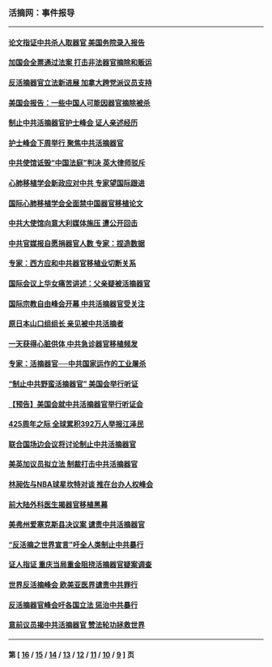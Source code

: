 ### 活摘网：事件报导
---
#### [论文指证中共杀人取器官 美国务院录入报告](../../pages/nf5877/n13999890.md?06050430) 
#### [加国会全票通过法案 打击非法器官摘除和贩运](../../pages/nf5877/n13884924.md?06050430) 
#### [反活摘器官立法新进展 加拿大跨党派议员支持](../../pages/nf5877/n13876061.md?06050430) 
#### [美国会报告：一些中国人可能因器官摘除被杀](../../pages/nf5877/n13867964.md?06050430) 
#### [制止中共活摘器官护士峰会 证人亲述经历](../../pages/nf5877/n13859007.md?06050430) 
#### [护士峰会下周举行 聚焦中共活摘器官](../../pages/nf5877/n13855418.md?06050430) 
#### [中共使馆诋毁“中国法庭”判决 英大律师驳斥](../../pages/nf5877/n13833945.md?06050430) 
#### [心肺移植学会新政应对中共 专家望国际跟进](../../pages/nf5877/n13829043.md?06050430) 
#### [国际心肺移植学会全面禁中国器官移植论文](../../pages/nf5877/n13827785.md?06050430) 
#### [中共大使馆向意大利媒体施压 遭公开回击](../../pages/nf5877/n13826038.md?06050430) 
#### [中共官媒报自愿捐器官人数 专家：捏造数据](../../pages/nf5877/n13814130.md?06050430) 
#### [专家：西方应和中共器官移植业切断关系](../../pages/nf5877/n13772828.md?06050430) 
#### [国际会议上华女痛苦讲述：父亲疑被活摘器官](../../pages/nf5877/n13771583.md?06050430) 
#### [国际宗教自由峰会开幕 中共活摘器官受关注](../../pages/nf5877/n13769995.md?06050430) 
#### [原日本山口组组长 亲见被中共活摘者](../../pages/nf5877/n13767360.md?06050430) 
#### [一天获得心脏供体 中共急诊器官移植频发](../../pages/nf5877/n13764689.md?06050430) 
#### [专家：活摘器官──中共国家运作的工业屠杀](../../pages/nf5877/n13761178.md?06050430) 
#### [“制止中共野蛮活摘器官” 美国会举行听证](../../pages/nf5877/n13735831.md?06050430) 
#### [【预告】美国会就中共活摘器官举行听证会](../../pages/nf5877/n13732843.md?06050430) 
#### [425周年之际 全球累积392万人举报江泽民](../../pages/nf5877/n13719232.md?06050430) 
#### [联合国场边会议将讨论制止中共活摘器官](../../pages/nf5877/n13656361.md?06050430) 
#### [美英加议员拟立法 制裁打击中共活摘器官](../../pages/nf5877/n13430251.md?06050430) 
#### [林昶佐与NBA球星坎特对谈 推在台办人权峰会](../../pages/nf5877/n13414467.md?06050430) 
#### [前大陆外科医生揭器官移植黑幕](../../pages/nf5877/n13401416.md?06050430) 
#### [美弗州爱塞克斯县决议案 谴责中共活摘器官](../../pages/nf5877/n13320919.md?06050430) 
#### [“反活摘之世界宣言”吁全人类制止中共暴行](../../pages/nf5877/n13259730.md?06050430) 
#### [证人指证 重庆当局重金阻挠活摘器官疑案调查](../../pages/nf5877/n13259127.md?06050430) 
#### [世界反活摘峰会 欧美亚医界谴责中共罪行](../../pages/nf5877/n13253550.md?06050430) 
#### [反活摘器官峰会吁各国立法 惩治中共暴行](../../pages/nf5877/n13245052.md?06050430) 
#### [意前议员揭中共活摘器官 赞法轮功拯救世界](../../pages/nf5877/n13203445.md?06050430) 

---
#### 第 [ [16](./16.md?06050430) / [15](./15.md?06050430) / [14](./14.md?06050430) / [13](./13.md?06050430) / [12](./12.md?06050430) / [11](./11.md?06050430) / [10](./10.md?06050430) / [9](./9.md?06050430) ] 页
